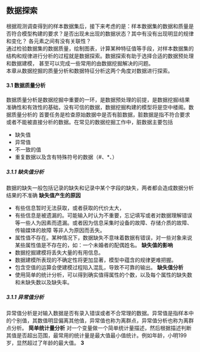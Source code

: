 ## 数据探索
根据观测调查得到的样本数据集后，接下来考虑的是：样本数据集的数据和质量是否符合模型构建的要求？是否出现未出现的数据状态？其中有没有出现明显的规律和变化？
各元素之间有没有关联性？<br>
通过检验数据集的数据质量，绘制图表，计算某种特征值等手段，对样本数据集的结构和规律进行分析的过程就是数据探索。数据探索有助于选择合适的数据预处理和数据建模，
甚至可以完成一些常用的由数据挖掘解决的问题。<br>
本章从数据挖掘的质量分析和数据特征分析这两个角度对数据进行探索。
#### 3.1 数据质量分析
数据质量分析是数据挖掘中重要的一环，是数据预处理的前提，是数据挖掘i结果准确性和有效性的基础，没有可信的数据，数据挖掘构建的模型将是空中楼阁。数据质量分析的
首要任务是检查原始数据中是否有脏数据，脏数据是指不符合要求或者不能被直接分析的数据。在常见的数据挖掘工作中，脏数据主要包括<br>
* 缺失值
* 异常值
* 不一致的值
* 重复数据以及含有特殊符号的数据（#、*、）
##### 3.1.1 缺失值分析
数据的缺失一般包括记录的缺失和记录中某个字段的缺失，两者都会造成数据分析结果的不准确
**缺失值产生的原因**
* 有些信息暂时无法获取，或者获取的代价太大，
* 有些信息是被遗漏的。可能输入时认为不重要，忘记填写或者对数据理解错误等一些人为因素而遗漏。或者因为信息采集时设备的故障、存储介质的故障、传输媒体的故障
等非人为原因而丢失。
* 属性值不存在。某种情况下，数据缺失不意味着数据有错误，对一些对象来说某些属性值是不存在的，如：一个未婚者的配偶姓名。
**缺失值的影响**
* 数据挖掘建模将丢失大量的有用信息。
* 数据建模所表现的不确定性将更加显著，模型中蕴含的规律更难把握。
* 包含空值的运算会使建模过程陷入混乱，导致不可靠的输出。
**缺失值分析**
* 使用简单的统计分析，可以得到确实值得属性的个数，以及每个属性的缺失数和未缺失数以及缺失率。
##### 3.1.1 异常值分析
异常值分析是对输入数据是否有录入错误或者不合常理的数据。异常值是指样本中的个别值，其数值明显偏离其他值，异常值也称为离群点，异常值分析也称为离群点分析。
**简单统计量分析**
对一个变量做一个简单统计量描述，然后根据描述判断其值是否超出范围，最常用的统计量是最大值最小值统计。例如年龄，小明199岁，显然超过了年龄的最大值。
**3**

